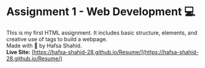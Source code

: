 # Assignment 1 - Web Development 💻

This is my first HTML assignment. It includes basic structure, elements, and creative use of tags to build a webpage.  
Made with 💖 by Hafsa Shahid.
<br>
**Live Site:** [https://hafsa-shahid-28.github.io/Resume/](https://hafsa-shahid-28.github.io/Resume/)
